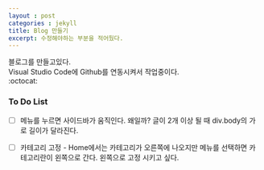 ```yaml
---
layout : post
categories : jekyll
title: Blog 만들기
excerpt: 수정해야하는 부분을 적어뒀다.
---
```


블로그를 만들고있다.   
Visual Studio Code에 Github를 연동시켜서 작업중이다.    
:octocat:  
### To Do List  
   
 - [ ]   메뉴를 누르면 사이드바가 움직인다. 왜일까? 글이 2개 이상 될 때 div.body의 가로 길이가 달라진다.  

 - [ ]   카테고리 고정 - Home에서는 카테고리가 오른쪽에 나오지만 메뉴를 선택하면 카테고리란이 왼쪽으로 간다. 왼쪽으로 고정 시키고 싶다.
